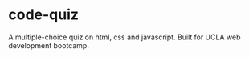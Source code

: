 # code-quiz
A multiple-choice quiz on html, css and javascript. Built for UCLA web development bootcamp.
